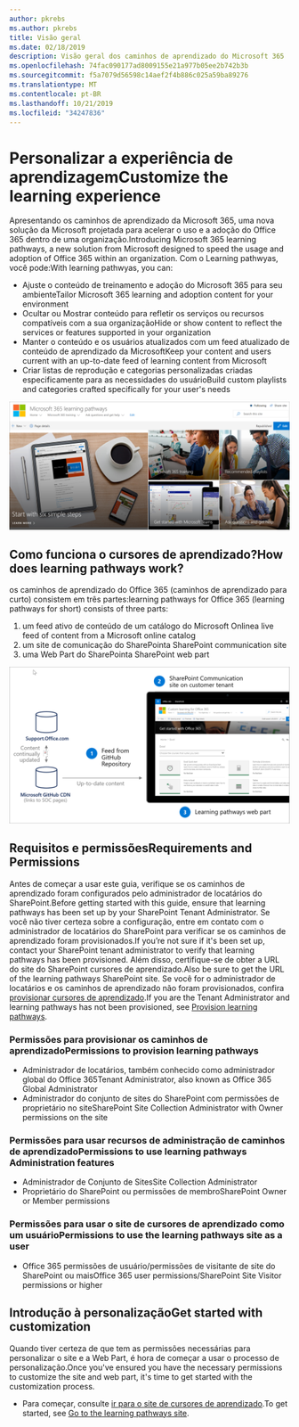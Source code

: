 ```yaml
---
author: pkrebs
ms.author: pkrebs
title: Visão geral
ms.date: 02/18/2019
description: Visão geral dos caminhos de aprendizado do Microsoft 365
ms.openlocfilehash: 74fac090177ad8009155e21a977b05ee2b742b3b
ms.sourcegitcommit: f5a7079d56598c14aef2f4b886c025a59ba89276
ms.translationtype: MT
ms.contentlocale: pt-BR
ms.lasthandoff: 10/21/2019
ms.locfileid: "34247836"
---
```

# <a name="customize-the-learning-experience"></a><span data-ttu-id="583c7-103">Personalizar a experiência de aprendizagem</span><span class="sxs-lookup"><span data-stu-id="583c7-103">Customize the learning experience</span></span>

<span data-ttu-id="583c7-104">Apresentando os caminhos de aprendizado da Microsoft 365, uma nova solução da Microsoft projetada para acelerar o uso e a adoção do Office 365 dentro de uma organização.</span><span class="sxs-lookup"><span data-stu-id="583c7-104">Introducing Microsoft 365 learning pathways, a new solution from Microsoft designed to speed the usage and adoption of Office 365 within an organization.</span></span> <span data-ttu-id="583c7-105">Com o Learning pathwyas, você pode:</span><span class="sxs-lookup"><span data-stu-id="583c7-105">With learning pathwyas, you can:</span></span>
- <span data-ttu-id="583c7-106">Ajuste o conteúdo de treinamento e adoção do Microsoft 365 para seu ambiente</span><span class="sxs-lookup"><span data-stu-id="583c7-106">Tailor Microsoft 365 learning and adoption content for your environment</span></span> 
- <span data-ttu-id="583c7-107">Ocultar ou Mostrar conteúdo para refletir os serviços ou recursos compatíveis com a sua organização</span><span class="sxs-lookup"><span data-stu-id="583c7-107">Hide or show content to reflect the services or features supported in your organization</span></span> 
- <span data-ttu-id="583c7-108">Manter o conteúdo e os usuários atualizados com um feed atualizado de conteúdo de aprendizado da Microsoft</span><span class="sxs-lookup"><span data-stu-id="583c7-108">Keep your content and users current with an up-to-date feed of learning content from Microsoft</span></span> 
- <span data-ttu-id="583c7-109">Criar listas de reprodução e categorias personalizadas criadas especificamente para as necessidades do usuário</span><span class="sxs-lookup"><span data-stu-id="583c7-109">Build custom playlists and categories crafted specifically for your user's needs</span></span>

![CG-Introducing. png](media/cg-introducing.png)

## <a name="how-does-learning-pathways-work"></a><span data-ttu-id="583c7-111">Como funciona o cursores de aprendizado?</span><span class="sxs-lookup"><span data-stu-id="583c7-111">How does learning pathways work?</span></span>

<span data-ttu-id="583c7-112">os caminhos de aprendizado do Office 365 (caminhos de aprendizado para curto) consistem em três partes:</span><span class="sxs-lookup"><span data-stu-id="583c7-112">learning pathways for Office 365 (learning pathways for short) consists of three parts:</span></span> 
1. <span data-ttu-id="583c7-113">um feed ativo de conteúdo de um catálogo do Microsoft Online</span><span class="sxs-lookup"><span data-stu-id="583c7-113">a live feed of content from a Microsoft online catalog</span></span>
2. <span data-ttu-id="583c7-114">um site de comunicação do SharePoint</span><span class="sxs-lookup"><span data-stu-id="583c7-114">a SharePoint communication site</span></span>
3. <span data-ttu-id="583c7-115">uma Web Part do SharePoint</span><span class="sxs-lookup"><span data-stu-id="583c7-115">a SharePoint web part</span></span> 

![CG-howitworks. png](media/cg-howitworks.png)

## <a name="requirements-and-permissions"></a><span data-ttu-id="583c7-117">Requisitos e permissões</span><span class="sxs-lookup"><span data-stu-id="583c7-117">Requirements and Permissions</span></span>

<span data-ttu-id="583c7-118">Antes de começar a usar este guia, verifique se os caminhos de aprendizado foram configurados pelo administrador de locatários do SharePoint.</span><span class="sxs-lookup"><span data-stu-id="583c7-118">Before getting started with this guide, ensure that learning pathways has been set up by your SharePoint Tenant Administrator.</span></span> <span data-ttu-id="583c7-119">Se você não tiver certeza sobre a configuração, entre em contato com o administrador de locatários do SharePoint para verificar se os caminhos de aprendizado foram provisionados.</span><span class="sxs-lookup"><span data-stu-id="583c7-119">If you’re not sure if it's been set up, contact your SharePoint tenant administrator to verify that learning pathways has been provisioned.</span></span> <span data-ttu-id="583c7-120">Além disso, certifique-se de obter a URL do site do SharePoint cursores de aprendizado.</span><span class="sxs-lookup"><span data-stu-id="583c7-120">Also be sure to get the URL of the learning pathways SharePoint site.</span></span> <span data-ttu-id="583c7-121">Se você for o administrador de locatários e os caminhos de aprendizado não foram provisionados, confira [provisionar cursores de aprendizado](custom_provision.md).</span><span class="sxs-lookup"><span data-stu-id="583c7-121">If you are the Tenant Administrator and learning pathways has not been provisioned, see [Provision learning pathways](custom_provision.md).</span></span> 

### <a name="permissions-to-provision-learning-pathways"></a><span data-ttu-id="583c7-122">Permissões para provisionar os caminhos de aprendizado</span><span class="sxs-lookup"><span data-stu-id="583c7-122">Permissions to provision learning pathways</span></span>

- <span data-ttu-id="583c7-123">Administrador de locatários, também conhecido como administrador global do Office 365</span><span class="sxs-lookup"><span data-stu-id="583c7-123">Tenant Administrator, also known as Office 365 Global Administrator</span></span>
- <span data-ttu-id="583c7-124">Administrador do conjunto de sites do SharePoint com permissões de proprietário no site</span><span class="sxs-lookup"><span data-stu-id="583c7-124">SharePoint Site Collection Administrator with Owner permissions on the site</span></span>

### <a name="permissions-to-use-learning-pathways-administration-features"></a><span data-ttu-id="583c7-125">Permissões para usar recursos de administração de caminhos de aprendizado</span><span class="sxs-lookup"><span data-stu-id="583c7-125">Permissions to use learning pathways Administration features</span></span>

- <span data-ttu-id="583c7-126">Administrador de Conjunto de Sites</span><span class="sxs-lookup"><span data-stu-id="583c7-126">Site Collection Administrator</span></span>
- <span data-ttu-id="583c7-127">Proprietário do SharePoint ou permissões de membro</span><span class="sxs-lookup"><span data-stu-id="583c7-127">SharePoint Owner or Member permissions</span></span>

### <a name="permissions-to-use-the-learning-pathways-site-as-a-user"></a><span data-ttu-id="583c7-128">Permissões para usar o site de cursores de aprendizado como um usuário</span><span class="sxs-lookup"><span data-stu-id="583c7-128">Permissions to use the learning pathways site as a user</span></span>

- <span data-ttu-id="583c7-129">Office 365 permissões de usuário/permissões de visitante de site do SharePoint ou mais</span><span class="sxs-lookup"><span data-stu-id="583c7-129">Office 365 user permissions/SharePoint Site Visitor permissions or higher</span></span>

## <a name="get-started-with-customization"></a><span data-ttu-id="583c7-130">Introdução à personalização</span><span class="sxs-lookup"><span data-stu-id="583c7-130">Get started with customization</span></span>
<span data-ttu-id="583c7-131">Quando tiver certeza de que tem as permissões necessárias para personalizar o site e a Web Part, é hora de começar a usar o processo de personalização.</span><span class="sxs-lookup"><span data-stu-id="583c7-131">Once you've ensured you have the necessary permissions to customize the site and web part, it's time to get started with the customization process.</span></span> 

- <span data-ttu-id="583c7-132">Para começar, consulte [ir para o site de cursores de aprendizado](custom_goto.md).</span><span class="sxs-lookup"><span data-stu-id="583c7-132">To get started, see [Go to the learning pathways site](custom_goto.md).</span></span>